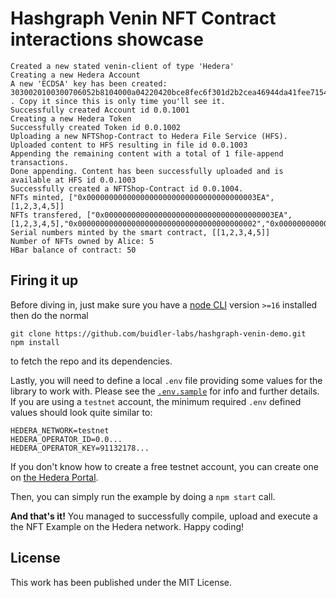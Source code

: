 # Hashgraph Venin NFT Contract interactions showcase

```
Created a new stated venin-client of type 'Hedera'
Creating a new Hedera Account
A new 'ECDSA' key has been created: 3030020100300706052b8104000a04220420bce8fec6f301d2b2cea46944da41fee7154266295a847db3152774ea23efe6e5 . Copy it since this is only time you'll see it.
Successfully created Account id 0.0.1001
Creating a new Hedera Token
Successfully created Token id 0.0.1002
Uploading a new NFTShop-Contract to Hedera File Service (HFS).
Uploaded content to HFS resulting in file id 0.0.1003
Appending the remaining content with a total of 1 file-append transactions.
Done appending. Content has been successfully uploaded and is available at HFS id 0.0.1003
Successfully created a NFTShop-Contract id 0.0.1004.
NFTs minted, ["0x00000000000000000000000000000000000003EA",[1,2,3,4,5]]
NFTs transfered, ["0x00000000000000000000000000000000000003EA",[1,2,3,4,5],"0x0000000000000000000000000000000000000002","0x00000000000000000000000000000000000003e9"]
Serial numbers minted by the smart contract, [[1,2,3,4,5]]
Number of NFTs owned by Alice: 5
HBar balance of contract: 50
```

## Firing it up

Before diving in, just make sure you have a [node CLI](https://nodejs.org/en/download/) version `>=16` installed then do the normal
```
git clone https://github.com/buidler-labs/hashgraph-venin-demo.git
npm install
```
to fetch the repo and its dependencies.

Lastly, you will need to define a local `.env` file providing some values for the library to work with. Please see the [`.env.sample`](./.env.sample) for info and further details. If you are using a `testnet` account, the minimum required `.env` defined values should look quite similar to:

```
HEDERA_NETWORK=testnet
HEDERA_OPERATOR_ID=0.0...
HEDERA_OPERATOR_KEY=91132178...
```

If you don't know how to create a free testnet account, you can create one on [the Hedera Portal](https://portal.hedera.com/). 

Then, you can simply run the example by doing a `npm start` call. 

**And that's it!** You managed to successfully compile, upload and execute a the NFT Example on the Hedera network. Happy coding!

## License
This work has been published under the MIT License.
